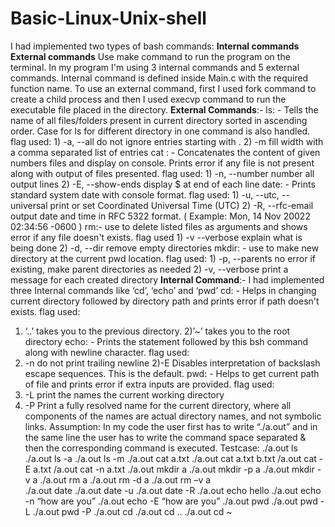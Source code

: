 # Basic-Linux-Unix-shell
I had implemented two types of bash commands:
**Internal commands**
**External commands**
Use make command to run the program on the terminal. 
In my program I'm using 3 internal commands and 5 external commands. Internal command is defined inside Main.c with the required function name. To use an external command, first I used fork command to create a child process and then I used execvp command to run the executable file placed in the directory. 
__External Commands__:- 
ls: - Tells the name of all files/folders present in current directory sorted in ascending order. Case for ls for different directory in one command is also handled.
flag used: 1) -a, --all do not ignore entries starting with . 
2) -m fill width with a comma separated list of entries 
cat : - Concatenates the content of given numbers files and display on console. Prints error if any file is not present along with output of files presented.
flag used: 1) -n, --number number all output lines 
2) -E, --show-ends display $ at end of each line 
date: - Prints standard system date with console format.
flag used: 1) -u, --utc, --universal print or set Coordinated Universal Time (UTC) 
2) -R, --rfc-email output date and time in RFC 5322 format. 
( Example: Mon, 14 Nov 20022 02:34:56 -0600 ) 
rm:- use to delete listed files as arguments and shows error if any file doesn't exists. 
flag used 1) -v --verbose  explain what is being done 
          2) -d, --dir remove empty directories
mkdir: - use to make new directory at the current pwd location.
flag used: 1) -p, --parents no error if existing, make parent directories as needed 
       		       2) -v, --verbose print a message for each created directory 
__Internal Command__:- 
I had implemented three Internal commands like ‘cd’, ‘echo’ and ‘pwd’ 
cd: - Helps in changing current directory followed by directory path and prints error if path doesn't exists.
flag used: 
1) ‘..’ takes you to the previous directory.
2)’~’ takes you to the root directory
echo: - Prints the statement followed by this bsh command along with newline character.
flag used: 
1) -n do not print trailing newline 
2)-E Disables interpretation of backslash escape sequences. This is the default.
pwd: - Helps to get current path of file and prints error if extra inputs are provided.
flag used: 
1) -L print the names the current working directory
2) -P Print a fully resolved name for the current directory, where all components of 	the names are actual directory names, and not symbolic links. 
Assumption: 
In my code the user first has to write “./a.out” and in the same line the user has to write the command space separated & then the corresponding command is executed. 
Testcase: 
./a.out ls 
./a.out ls -a 
./a.out ls -m
./a.out cat a.txt
./a.out cat a.txt b.txt
/a.out cat -E a.txt
/a.out cat -n  a.txt
./a.out mkdir a 
./a.out mkdir -p a 
./a.out mkdir -v a
./a.out rm a
./a.out rm -d a 
./a.out rm –v a  
./a.out date 
./a.out date -u 
./a.out date -R 
./a.out echo hello 
./a.out echo -n “how are you”
./a.out echo -E “how are you” 
./a.out pwd 
./a.out pwd -L
./a.out pwd -P
./a.out cd 
./a.out cd ..
./a.out cd ~  

